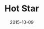---
layout: site
title: "Hot Star"
date: 2015-10-09
categories: [community]
version: 1.2.26
major: 1
minor: 2
patch: 26
slug: hotstar
link: http://www.hotstar.com
permalink: /sites/:slug
---